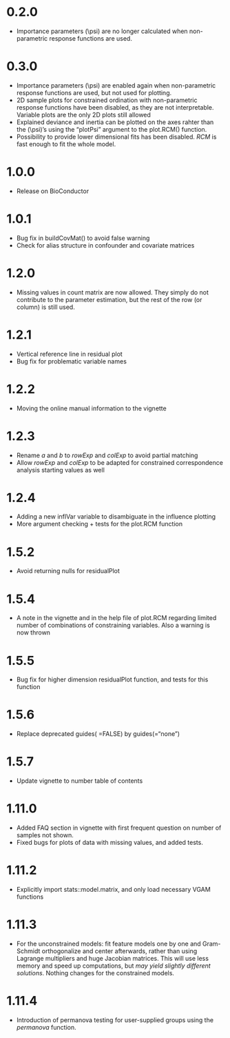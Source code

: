 
# 0.2.0

  - Importance parameters \(\psi\) are no longer calculated when
    non-parametric response functions are used.

# 0.3.0

  - Importance parameters \(\psi\) are enabled again when non-parametric
    response functions are used, but not used for plotting.
  - 2D sample plots for constrained ordination with non-parametric
    response functions have been disabled, as they are not
    interpretable. Variable plots are the only 2D plots still allowed
  - Explained deviance and inertia can be plotted on the axes rahter
    than the \(\psi\)’s using the “plotPsi” argument to the plot.RCM()
    function.
  - Possibility to provide lower dimensional fits has been disabled.
    *RCM* is fast enough to fit the whole model.

# 1.0.0

  - Release on BioConductor

# 1.0.1

  - Bug fix in buildCovMat() to avoid false warning
  - Check for alias structure in confounder and covariate matrices

# 1.2.0

  - Missing values in count matrix are now allowed. They simply do not
    contribute to the parameter estimation, but the rest of the row (or
    column) is still used.

# 1.2.1

  - Vertical reference line in residual plot
  - Bug fix for problematic variable names

# 1.2.2

  - Moving the online manual information to the vignette

# 1.2.3

  - Rename *a* and *b* to *rowExp* and *colExp* to avoid partial
    matching
  - Allow *rowExp* and *colExp* to be adapted for constrained
    correspondence analysis starting values as well

# 1.2.4

  - Adding a new inflVar variable to disambiguate in the influence
    plotting
  - More argument checking + tests for the plot.RCM function

# 1.5.2

  - Avoid returning nulls for residualPlot

# 1.5.4

  - A note in the vignette and in the help file of plot.RCM regarding
    limited number of combinations of constraining variables. Also a
    warning is now thrown

# 1.5.5

  - Bug fix for higher dimension residualPlot function, and tests for
    this function

# 1.5.6

  - Replace deprecated guides( =FALSE) by guides(=“none”)

# 1.5.7

  - Update vignette to number table of contents

# 1.11.0

  - Added FAQ section in vignette with first frequent question on number
    of samples not shown.
  - Fixed bugs for plots of data with missing values, and added tests.

# 1.11.2

  - Explicitly import stats::model.matrix, and only load necessary VGAM
    functions

# 1.11.3

  - For the unconstrained models: fit feature models one by one and
    Gram-Schmidt orthogonalize and center afterwards, rather than using
    Lagrange multipliers and huge Jacobian matrices. This will use less
    memory and speed up computations, but *may yield slightly different
    solutions*. Nothing changes for the constrained models.
    
# 1.11.4

 - Introduction of permanova testing for user-supplied groups using the _permanova_ function.
